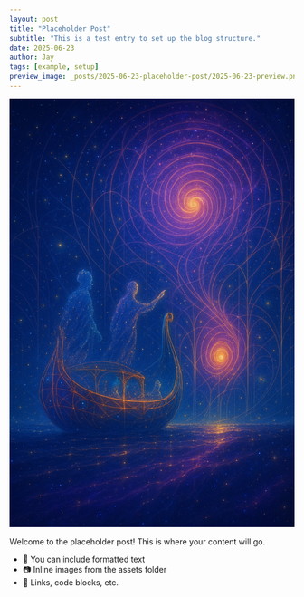 ```yaml
---
layout: post
title: "Placeholder Post"
subtitle: "This is a test entry to set up the blog structure."
date: 2025-06-23
author: Jay
tags: [example, setup]
preview_image: _posts/2025-06-23-placeholder-post/2025-06-23-preview.png
---
```


![Content image](_posts/2025-06-23-placeholder-post/2025-06-23-content-a.png)

Welcome to the placeholder post! This is where your content will go.

- 🧠 You can include formatted text
- 📷 Inline images from the assets folder
- 🔗 Links, code blocks, etc.
